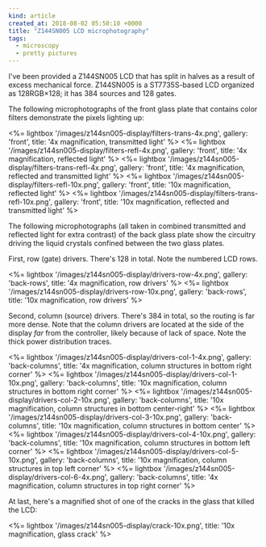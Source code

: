 ```yaml
---
kind: article
created_at: 2018-08-02 05:50:10 +0000
title: "Z144SN005 LCD microphotography"
tags:
  - microscopy
  - pretty pictures
---
```


I've been provided a Z144SN005 LCD that has split in halves as a result of excess mechanical force. Z144SN005 is a ST7735S-based LCD organized as 128RGB×128; it has 384 sources and 128 gates.

The following microphotographs of the front glass plate that contains color filters demonstrate the pixels lighting up:

<%= lightbox '/images/z144sn005-display/filters-trans-4x.png', gallery: 'front', title: '4x magnification, transmitted light' %>
<%= lightbox '/images/z144sn005-display/filters-refl-4x.png', gallery: 'front', title: '4x magnification, reflected light' %>
<%= lightbox '/images/z144sn005-display/filters-trans-refl-4x.png', gallery: 'front', title: '4x magnification, reflected and transmitted light' %>
<%= lightbox '/images/z144sn005-display/filters-refl-10x.png', gallery: 'front', title: '10x magnification, reflected light' %>
<%= lightbox '/images/z144sn005-display/filters-trans-refl-10x.png', gallery: 'front', title: '10x magnification, reflected and transmitted light' %>

The following microphotographs (all taken in combined transmitted and reflected light for extra contrast) of the back glass plate show the circuitry driving the liquid crystals confined between the two glass plates.

First, row (gate) drivers. There's 128 in total. Note the numbered LCD rows.

<%= lightbox '/images/z144sn005-display/drivers-row-4x.png', gallery: 'back-rows', title: '4x magnification, row drivers' %>
<%= lightbox '/images/z144sn005-display/drivers-row-10x.png', gallery: 'back-rows', title: '10x magnification, row drivers' %>

Second, column (source) drivers. There's 384 in total, so the routing is far more dense. Note that the column drivers are located at the side of the display *far* from the controller, likely because of lack of space. Note the thick power distribution traces.

<%= lightbox '/images/z144sn005-display/drivers-col-1-4x.png', gallery: 'back-columns', title: '4x magnification, column structures in bottom right corner' %>
<%= lightbox '/images/z144sn005-display/drivers-col-1-10x.png', gallery: 'back-columns', title: '10x magnification, column structures in bottom right corner' %>
<%= lightbox '/images/z144sn005-display/drivers-col-2-10x.png', gallery: 'back-columns', title: '10x magnification, column structures in bottom center-right' %>
<%= lightbox '/images/z144sn005-display/drivers-col-3-10x.png', gallery: 'back-columns', title: '10x magnification, column structures in bottom center' %>
<%= lightbox '/images/z144sn005-display/drivers-col-4-10x.png', gallery: 'back-columns', title: '10x magnification, column structures in bottom left corner' %>
<%= lightbox '/images/z144sn005-display/drivers-col-5-10x.png', gallery: 'back-columns', title: '10x magnification, column structures in top left corner' %>
<%= lightbox '/images/z144sn005-display/drivers-col-6-4x.png', gallery: 'back-columns', title: '4x magnification, column structures in top right corner' %>

At last, here's a magnified shot of one of the cracks in the glass that killed the LCD:

<%= lightbox '/images/z144sn005-display/crack-10x.png', title: '10x magnification, glass crack' %>
